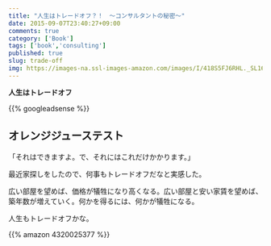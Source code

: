 ```yaml
---
title: "人生はトレードオフ？！　〜コンサルタントの秘密〜"
date: 2015-09-07T23:40:27+09:00
comments: true
category: ['Book']
tags: ['book','consulting']
published: true
slug: trade-off
img: https://images-na.ssl-images-amazon.com/images/I/418S5FJ6RHL._SL160_.jpg
---
```


**人生はトレードオフ**

{{% googleadsense %}}

## オレンジジューステスト

「それはできますよ。で、それにはこれだけかかります。」


最近家探しをしたので、何事もトレードオフだなと実感した。

広い部屋を望めば、価格が犠牲になり高くなる。広い部屋と安い家賃を望めば、築年数が増えていく。何かを得るには、何かが犠牲になる。

人生もトレードオフかな。


{{% amazon 4320025377 %}}